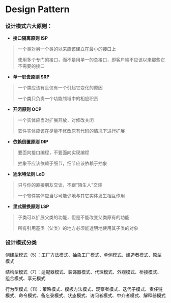 # Design Pattern

### 设计模式六大原则：

- **接口隔离原则 ISP**
> 一个类对另一个类的以来应该建立在最小的接口上
> 
> 使用多个专门的接口，而不是用单一的总接口，即客户端不应该以来那些它不需要的接口
- **单一职责原则 SRP**
> 一个类应该有且仅有一个引起它变化的原因
> 
> 一个类只负责一个功能领域中的相应职责
- **开闭原则 OCP**
> 一个实体应当对扩展开放，对修改关闭
> 
> 软件实体应该在尽量不修改原有代码的情况下进行扩展
- **依赖倒置原则 DIP**
> 要面向接口编程，不要面向实现编程
> 
> 抽象不应该依赖于细节，细节应该依赖于抽象
- **迪米特法则 LoD**
> 只与你的直接朋友交谈，不跟“陌生人”交谈
> 
> 一个软件实体应当尽可能少地与其它实体发生相互作用
- **里式替换原则 LSP**
> 子类可以扩展父类的功能，但是不能改变父类原有的功能
> 
> 所有引用基类（父类）的地方必须能透明地使用其子类的对象


### 设计模式分类

创建型模式（5）：工厂方法模式、抽象工厂模式、单例模式、建造者模式、原型模式

结构型模式（7）：适配器模式、装饰器模式、代理模式、外观模式、桥接模式、组合模式、享元模式

行为型模式（11）：策略模式、模板方法模式、观察者模式、迭代子模式、责任链模式、命令模式、备忘录模式、状态模式、访问者模式、中介者模式、解释器模式
